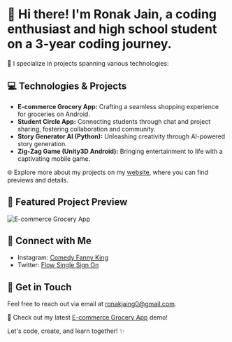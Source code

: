 # 👋 Hi there! I'm Ronak Jain, a coding enthusiast and high school student on a 3-year coding journey.

🚀 I specialize in projects spanning various technologies:

## 💻 Technologies & Projects
- **E-commerce Grocery App:** Crafting a seamless shopping experience for groceries on Android.
- **Student Circle App:** Connecting students through chat and project sharing, fostering collaboration and community.
- **Story Generator AI (Python):** Unleashing creativity through AI-powered story generation.
- **Zig-Zag Game (Unity3D Android):** Bringing entertainment to life with a captivating mobile game.

🌐 Explore more about my projects on my [website](""), where you can find previews and details.

## 🌟 Featured Project Preview
![E-commerce Grocery App](link-to-image-grocery-app)

## 📱 Connect with Me
- Instagram: [Comedy Fanny King](https://www.instagram.com/comedy_fanny_king/)
- Twitter: [Flow Single Sign On](https://twitter.com/i/flow/single_sign_on)

## 📧 Get in Touch
Feel free to reach out via email at [ronakjaing0@gmail.com](mailto:ronakjaing0@gmail.com).

🔗 Check out my latest [E-commerce Grocery App](link-to-grocery-app-demo) demo!

Let's code, create, and learn together! ✨
